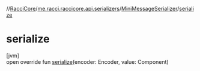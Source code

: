 //[RacciCore](../../../index.md)/[me.racci.raccicore.api.serializers](../index.md)/[MiniMessageSerializer](index.md)/[serialize](serialize.md)

# serialize

[jvm]\
open override fun [serialize](serialize.md)(encoder: Encoder, value: Component)
